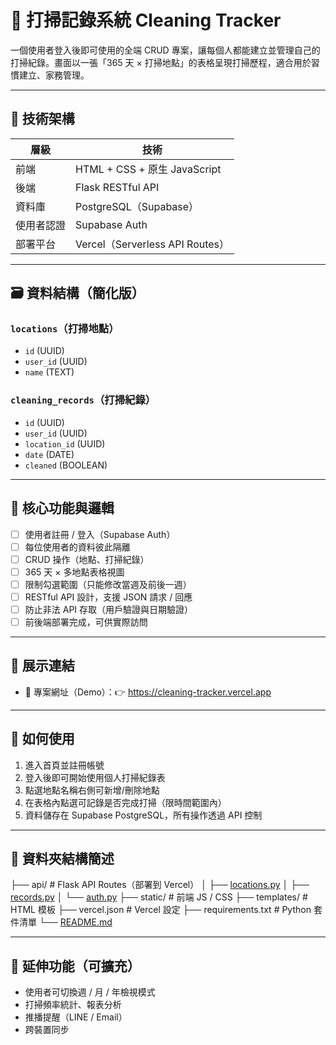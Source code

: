 # 🧹 打掃記錄系統 Cleaning Tracker

一個使用者登入後即可使用的全端 CRUD 專案，讓每個人都能建立並管理自己的打掃紀錄。畫面以一張「365 天 × 打掃地點」的表格呈現打掃歷程，適合用於習慣建立、家務管理。

---

## 🧱 技術架構

| 層級 | 技術 |
| --- | --- |
| 前端 | HTML + CSS + 原生 JavaScript |
| 後端 | Flask RESTful API |
| 資料庫 | PostgreSQL（Supabase） |
| 使用者認證 | Supabase Auth |
| 部署平台 | Vercel（Serverless API Routes） |

---

## 🗃️ 資料結構（簡化版）

### `locations`（打掃地點）

- `id` (UUID)
- `user_id` (UUID)
- `name` (TEXT)

### `cleaning_records`（打掃紀錄）

- `id` (UUID)
- `user_id` (UUID)
- `location_id` (UUID)
- `date` (DATE)
- `cleaned` (BOOLEAN)

---

## 🔐 核心功能與邏輯

- [ ]  使用者註冊 / 登入（Supabase Auth）
- [ ]  每位使用者的資料彼此隔離
- [ ]  CRUD 操作（地點、打掃紀錄）
- [ ]  365 天 × 多地點表格視圖
- [ ]  限制勾選範圍（只能修改當週及前後一週）
- [ ]  RESTful API 設計，支援 JSON 請求 / 回應
- [ ]  防止非法 API 存取（用戶驗證與日期驗證）
- [ ]  前後端部署完成，可供實際訪問

---

## 🧪 展示連結

- 🔗 專案網址（Demo）：👉 https://cleaning-tracker.vercel.app

---

## 🧭 如何使用

1. 進入首頁並註冊帳號
2. 登入後即可開始使用個人打掃紀錄表
3. 點選地點名稱右側可新增/刪除地點
4. 在表格內點選可記錄是否完成打掃（限時間範圍內）
5. 資料儲存在 Supabase PostgreSQL，所有操作透過 API 控制

---

## 📂 資料夾結構簡述

├── api/                  # Flask API Routes（部署到 Vercel）
│   ├── [locations.py](http://locations.py/)
│   ├── [records.py](http://records.py/)
│   └── [auth.py](http://auth.py/)
├── static/               # 前端 JS / CSS
├── templates/            # HTML 模板
├── vercel.json           # Vercel 設定
├── requirements.txt      # Python 套件清單
└── [README.md](http://readme.md/)

---

## 📌 延伸功能（可擴充）

- 使用者可切換週 / 月 / 年檢視模式
- 打掃頻率統計、報表分析
- 推播提醒（LINE / Email）
- 跨裝置同步